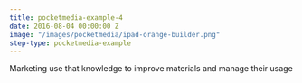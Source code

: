 ```yaml
---
title: pocketmedia-example-4
date: 2016-08-04 00:00:00 Z
image: "/images/pocketmedia/ipad-orange-builder.png"
step-type: pocketmedia-example
---
```


Marketing use that knowledge to improve materials and manage their usage